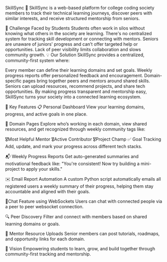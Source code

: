 SkillSync 🎯
SkillSync is a web-based platform for college coding society members to track their technical learning journeys, discover peers with similar interests, and receive structured mentorship from seniors.

🚧 Challenge Faced by Students
Students often work in silos without knowing what others in the society are learning.
There's no centralized system for tracking skill development or connecting with mentors.
Seniors are unaware of juniors' progress and can’t offer targeted help or opportunities.
Lack of peer visibility limits collaboration and slows community growth.
💡 Our Solution
SkillSync provides a centralized, community-first system where:

Every member can define their learning domains and set goals.
Weekly progress reports offer personalized feedback and encouragement.
Domain-specific pages bring together peers and mentors around shared skills.
Seniors can upload resources, recommend projects, and share tech opportunities.
By making progress transparent and mentorship easy, SkillSync turns your society into a connected learning ecosystem.

🔑 Key Features
📋 Personal Dashboard
View your learning domains, progress, and active goals in one place.

🧠 Domain Pages
Explore who’s working in each domain, view shared resources, and get recognized through weekly community tags like:

🎖️Most Helpful Mentor
🎖️Active Contributor
🎖️Project Champ
✅ Goal Tracking
Add, update, and mark your progress across different tech stacks.

📬 Weekly Progress Reports
Get auto-generated summaries and motivational feedback like:
"You're consistent! Now try building a mini-project to apply your skills."

✉️ Email Report Automation A custom Python script automatically emails all registered users a weekly summary of their progress, helping them stay accountable and aligned with their goals.

💬Chat Feature using WebSockets
Users can chat with connected people via a peer to peer websocket connection.

🔍 Peer Discovery
Filter and connect with members based on shared learning domains or goals.

📂 Mentor Resource Uploads
Senior members can post tutorials, roadmaps, and opportunity links for each domain.

🌠 Vision
Empowering students to learn, grow, and build together through community-first tracking and mentorship.
